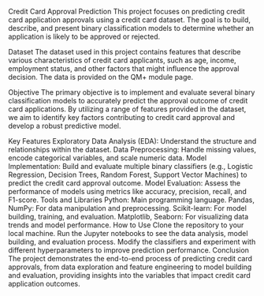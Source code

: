 Credit Card Approval Prediction
This project focuses on predicting credit card application approvals using a credit card dataset. The goal is to build, describe, and present binary classification models to determine whether an application is likely to be approved or rejected.

Dataset
The dataset used in this project contains features that describe various characteristics of credit card applicants, such as age, income, employment status, and other factors that might influence the approval decision. The data is provided on the QM+ module page.

Objective
The primary objective is to implement and evaluate several binary classification models to accurately predict the approval outcome of credit card applications. By utilizing a range of features provided in the dataset, we aim to identify key factors contributing to credit card approval and develop a robust predictive model.

Key Features
Exploratory Data Analysis (EDA): Understand the structure and relationships within the dataset.
Data Preprocessing: Handle missing values, encode categorical variables, and scale numeric data.
Model Implementation: Build and evaluate multiple binary classifiers (e.g., Logistic Regression, Decision Trees, Random Forest, Support Vector Machines) to predict the credit card approval outcome.
Model Evaluation: Assess the performance of models using metrics like accuracy, precision, recall, and F1-score.
Tools and Libraries
Python: Main programming language.
Pandas, NumPy: For data manipulation and preprocessing.
Scikit-learn: For model building, training, and evaluation.
Matplotlib, Seaborn: For visualizing data trends and model performance.
How to Use
Clone the repository to your local machine.
Run the Jupyter notebooks to see the data analysis, model building, and evaluation process.
Modify the classifiers and experiment with different hyperparameters to improve prediction performance.
Conclusion
The project demonstrates the end-to-end process of predicting credit card approvals, from data exploration and feature engineering to model building and evaluation, providing insights into the variables that impact credit card application outcomes.
